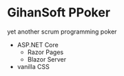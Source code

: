 # GihanSoft PPoker
yet another scrum programming poker

- ASP.NET Core
  - Razor Pages
  - Blazor Server
- vanilla CSS
